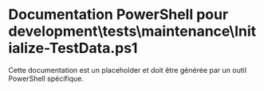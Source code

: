 # Documentation PowerShell pour development\tests\maintenance\Initialize-TestData.ps1

Cette documentation est un placeholder et doit être générée par un outil PowerShell spécifique.
